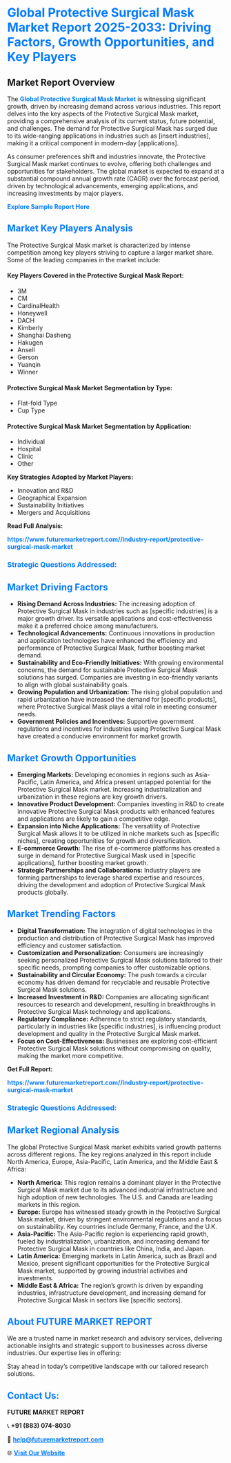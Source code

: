 <h1 style="color: #007BFF;">Global Protective Surgical Mask Market Report 2025-2033: Driving Factors, Growth Opportunities, and Key Players</h1>

<section id="overview">
<h2>Market Report Overview</h2>
<p>The <a href="https://www.futuremarketreport.com//industry-report/protective-surgical-mask-market" style="color: #007BFF; text-decoration: none;"><strong>Global Protective Surgical Mask Market</strong></a> is witnessing significant growth, driven by increasing demand across various industries. This report delves into the key aspects of the Protective Surgical Mask market, providing a comprehensive analysis of its current status, future potential, and challenges. The demand for Protective Surgical Mask has surged due to its wide-ranging applications in industries such as [insert industries], making it a critical component in modern-day [applications].</p>
<p>As consumer preferences shift and industries innovate, the Protective Surgical Mask market continues to evolve, offering both challenges and opportunities for stakeholders. The global market is expected to expand at a substantial compound annual growth rate (CAGR) over the forecast period, driven by technological advancements, emerging applications, and increasing investments by major players.</p>
</section>

<section id="overview">
<p><a href="https://www.futuremarketreport.com//request-sample/reportId=64422" style="color: #007BFF; text-decoration: none;"><strong>Explore Sample Report Here</strong></a></p>
</section>

<section id="key-players">
<h2 style="color: #007BFF;">Market Key Players Analysis</h2>
<p>The Protective Surgical Mask market is characterized by intense competition among key players striving to capture a larger market share. Some of the leading companies in the market include:</p>
<h4>Key Players Covered in the Protective Surgical Mask Report:</h4>
<ul><li>3M</li><li>CM</li><li>CardinalHealth</li><li>Honeywell</li><li>DACH</li><li>Kimberly</li><li>Shanghai Dasheng</li><li>Hakugen</li><li>Ansell</li><li>Gerson</li><li>Yuanqin</li><li>Winner</li></ul>
<h4>Protective Surgical Mask Market Segmentation by Type:</h4>
<ul><li>Flat-fold Type</li><li>Cup Type</li></ul>

<h4>Protective Surgical Mask Market Segmentation by Application:</h4>
<ul><li>Individual</li><li>Hospital</li><li>Clinic</li><li>Other</li></ul>
<p><strong>Key Strategies Adopted by Market Players:</strong></p>
<ul>
<li>Innovation and R&D</li>
<li>Geographical Expansion</li>
<li>Sustainability Initiatives</li>
<li>Mergers and Acquisitions</li>
</ul>
</section>

<section>
<p><strong>Read Full Analysis: </strong></p><a href="https://www.futuremarketreport.com//industry-report/protective-surgical-mask-market" style="color: #007BFF; text-decoration: none;"><strong>https://www.futuremarketreport.com//industry-report/protective-surgical-mask-market</strong></a>
<h3 style="color: #007BFF;">Strategic Questions Addressed:</h3>
</section>

<section id="driving-factors">
<h2 style="color: #007BFF;">Market Driving Factors</h2>
<ul>
<li><strong>Rising Demand Across Industries:</strong> The increasing adoption of Protective Surgical Mask in industries such as [specific industries] is a major growth driver. Its versatile applications and cost-effectiveness make it a preferred choice among manufacturers.</li>
<li><strong>Technological Advancements:</strong> Continuous innovations in production and application technologies have enhanced the efficiency and performance of Protective Surgical Mask, further boosting market demand.</li>
<li><strong>Sustainability and Eco-Friendly Initiatives:</strong> With growing environmental concerns, the demand for sustainable Protective Surgical Mask solutions has surged. Companies are investing in eco-friendly variants to align with global sustainability goals.</li>
<li><strong>Growing Population and Urbanization:</strong> The rising global population and rapid urbanization have increased the demand for [specific products], where Protective Surgical Mask plays a vital role in meeting consumer needs.</li>
<li><strong>Government Policies and Incentives:</strong> Supportive government regulations and incentives for industries using Protective Surgical Mask have created a conducive environment for market growth.</li>
</ul>
</section>

<section id="growth-opportunities">
<h2 style="color: #007BFF;">Market Growth Opportunities</h2>
<ul>
<li><strong>Emerging Markets:</strong> Developing economies in regions such as Asia-Pacific, Latin America, and Africa present untapped potential for the Protective Surgical Mask market. Increasing industrialization and urbanization in these regions are key growth drivers.</li>
<li><strong>Innovative Product Development:</strong> Companies investing in R&D to create innovative Protective Surgical Mask products with enhanced features and applications are likely to gain a competitive edge.</li>
<li><strong>Expansion into Niche Applications:</strong> The versatility of Protective Surgical Mask allows it to be utilized in niche markets such as [specific niches], creating opportunities for growth and diversification.</li>
<li><strong>E-commerce Growth:</strong> The rise of e-commerce platforms has created a surge in demand for Protective Surgical Mask used in [specific applications], further boosting market growth.</li>
<li><strong>Strategic Partnerships and Collaborations:</strong> Industry players are forming partnerships to leverage shared expertise and resources, driving the development and adoption of Protective Surgical Mask products globally.</li>
</ul>
</section>

<section id="trending-factors">
<h2 style="color: #007BFF;">Market Trending Factors</h2>
<ul>
<li><strong>Digital Transformation:</strong> The integration of digital technologies in the production and distribution of Protective Surgical Mask has improved efficiency and customer satisfaction.</li>
<li><strong>Customization and Personalization:</strong> Consumers are increasingly seeking personalized Protective Surgical Mask solutions tailored to their specific needs, prompting companies to offer customizable options.</li>
<li><strong>Sustainability and Circular Economy:</strong> The push towards a circular economy has driven demand for recyclable and reusable Protective Surgical Mask solutions.</li>
<li><strong>Increased Investment in R&D:</strong> Companies are allocating significant resources to research and development, resulting in breakthroughs in Protective Surgical Mask technology and applications.</li>
<li><strong>Regulatory Compliance:</strong> Adherence to strict regulatory standards, particularly in industries like [specific industries], is influencing product development and quality in the Protective Surgical Mask market.</li>
<li><strong>Focus on Cost-Effectiveness:</strong> Businesses are exploring cost-efficient Protective Surgical Mask solutions without compromising on quality, making the market more competitive.</li>
</ul>
</section>

<section>
<p><strong>Get Full Report: </strong></p><a href="https://www.futuremarketreport.com//industry-report/protective-surgical-mask-market" style="color: #007BFF; text-decoration: none;"><strong>https://www.futuremarketreport.com//industry-report/protective-surgical-mask-market</strong></a>
<h3 style="color: #007BFF;">Strategic Questions Addressed:</h3>
</section>


<section id="regional-analysis">
<h2 style="color: #007BFF;">Market Regional Analysis</h2>
<p>The global Protective Surgical Mask market exhibits varied growth patterns across different regions. The key regions analyzed in this report include North America, Europe, Asia-Pacific, Latin America, and the Middle East & Africa:</p>
<ul>
<li><strong>North America:</strong> This region remains a dominant player in the Protective Surgical Mask market due to its advanced industrial infrastructure and high adoption of new technologies. The U.S. and Canada are leading markets in this region.</li>
<li><strong>Europe:</strong> Europe has witnessed steady growth in the Protective Surgical Mask market, driven by stringent environmental regulations and a focus on sustainability. Key countries include Germany, France, and the U.K.</li>
<li><strong>Asia-Pacific:</strong> The Asia-Pacific region is experiencing rapid growth, fueled by industrialization, urbanization, and increasing demand for Protective Surgical Mask in countries like China, India, and Japan.</li>
<li><strong>Latin America:</strong> Emerging markets in Latin America, such as Brazil and Mexico, present significant opportunities for the Protective Surgical Mask market, supported by growing industrial activities and investments.</li>
<li><strong>Middle East & Africa:</strong> The region’s growth is driven by expanding industries, infrastructure development, and increasing demand for Protective Surgical Mask in sectors like [specific sectors].</li>
</ul>
</section>

<footer>
<h2 style="color: #007BFF;">About FUTURE MARKET REPORT</h2>
<p>We are a trusted name in market research and advisory services, delivering actionable insights and strategic support to businesses across diverse industries. Our expertise lies in offering:</p>

<p>Stay ahead in today’s competitive landscape with our tailored research solutions.</p>

<h2 style="color: #007BFF;">Contact Us:</h2>
<p><strong>FUTURE MARKET REPORT</strong></p>
<p>📞 <strong>+91 (883) 074-8030</strong></p>
<p>📧 <strong><a href="mailto:help@futuremarketreport.com" style="color: #007BFF;">help@futuremarketreport.com</a></strong></p>
<p>🌐 <strong><a href="https://www.futuremarketreport.com/" style="color: #007BFF;">Visit Our Website</a></strong></p>
</footer>